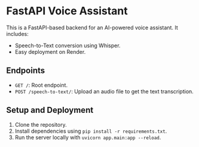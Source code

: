 # FastAPI Voice Assistant

This is a FastAPI-based backend for an AI-powered voice assistant. It includes:
- Speech-to-Text conversion using Whisper.
- Easy deployment on Render.

## Endpoints
- `GET /`: Root endpoint.
- `POST /speech-to-text/`: Upload an audio file to get the text transcription.

## Setup and Deployment
1. Clone the repository.
2. Install dependencies using `pip install -r requirements.txt`.
3. Run the server locally with `uvicorn app.main:app --reload`.
